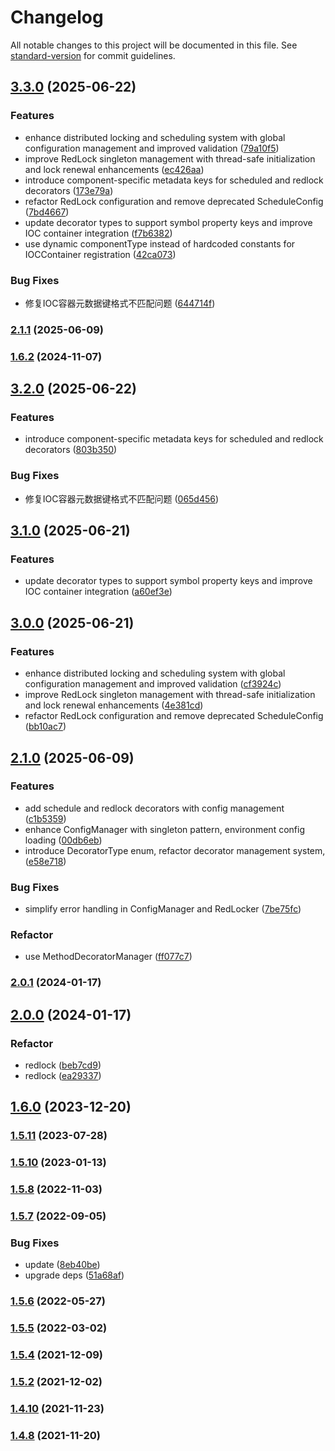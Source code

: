 # Changelog

All notable changes to this project will be documented in this file. See [standard-version](https://github.com/conventional-changelog/standard-version) for commit guidelines.

## [3.3.0](https://github.com/thinkkoa/koatty_schedule/compare/v3.2.0...v3.3.0) (2025-06-22)


### Features

* enhance distributed locking and scheduling system with global configuration management and improved validation ([79a10f5](https://github.com/thinkkoa/koatty_schedule/commit/79a10f5a1ac66958aa44d3ea9151a65826748724))
* improve RedLock singleton management with thread-safe initialization and lock renewal enhancements ([ec426aa](https://github.com/thinkkoa/koatty_schedule/commit/ec426aae3cd0d824661b1b94ae8043bf66ace606))
* introduce component-specific metadata keys for scheduled and redlock decorators ([173e79a](https://github.com/thinkkoa/koatty_schedule/commit/173e79ac916c13b20c93d2efac7e69009cc5cf32))
* refactor RedLock configuration and remove deprecated ScheduleConfig ([7bd4667](https://github.com/thinkkoa/koatty_schedule/commit/7bd4667242c6fd07cfd58a4322d93f4c4548100a))
* update decorator types to support symbol property keys and improve IOC container integration ([f7b6382](https://github.com/thinkkoa/koatty_schedule/commit/f7b6382e855914176c130b10a769b03cc74c0f23))
* use dynamic componentType instead of hardcoded constants for IOCContainer registration ([42ca073](https://github.com/thinkkoa/koatty_schedule/commit/42ca07353a8082b1af9e49d43914497d41cddd27))


### Bug Fixes

* 修复IOC容器元数据键格式不匹配问题 ([644714f](https://github.com/thinkkoa/koatty_schedule/commit/644714f20497196fb705e551880a9ef527257cb7))

### [2.1.1](https://github.com/thinkkoa/koatty_schedule/compare/v2.1.0...v2.1.1) (2025-06-09)

### [1.6.2](https://github.com/thinkkoa/koatty_schedule/compare/v2.0.1...v1.6.2) (2024-11-07)

## [3.2.0](https://github.com/thinkkoa/koatty_schedule/compare/v3.1.0...v3.2.0) (2025-06-22)


### Features

* introduce component-specific metadata keys for scheduled and redlock decorators ([803b350](https://github.com/thinkkoa/koatty_schedule/commit/803b3503489c02ab138b3f9f14cb520dd6c7fec4))


### Bug Fixes

* 修复IOC容器元数据键格式不匹配问题 ([065d456](https://github.com/thinkkoa/koatty_schedule/commit/065d456fc65004e25eb19838da96bf0a52cb2af1))

## [3.1.0](https://github.com/thinkkoa/koatty_schedule/compare/v3.0.0...v3.1.0) (2025-06-21)


### Features

* update decorator types to support symbol property keys and improve IOC container integration ([a60ef3e](https://github.com/thinkkoa/koatty_schedule/commit/a60ef3e361b245f97ba0d6ee51d42efd437a1252))

## [3.0.0](https://github.com/thinkkoa/koatty_schedule/compare/v2.1.0...v3.0.0) (2025-06-21)


### Features

* enhance distributed locking and scheduling system with global configuration management and improved validation ([cf3924c](https://github.com/thinkkoa/koatty_schedule/commit/cf3924cf6bccf951f070c68e33483ae935828382))
* improve RedLock singleton management with thread-safe initialization and lock renewal enhancements ([4e381cd](https://github.com/thinkkoa/koatty_schedule/commit/4e381cd8eec6aa366a6db813918f213f07b02921))
* refactor RedLock configuration and remove deprecated ScheduleConfig ([bb10ac7](https://github.com/thinkkoa/koatty_schedule/commit/bb10ac7dab67d32ca75a43db92c587a662bc1b9f))

## [2.1.0](https://github.com/thinkkoa/koatty_schedule/compare/v2.0.1...v2.1.0) (2025-06-09)


### Features

* add schedule and redlock decorators with config management ([c1b5359](https://github.com/thinkkoa/koatty_schedule/commit/c1b535940df2b8a3403bf024137519246945870e))
* enhance ConfigManager with singleton pattern, environment config loading ([00db6eb](https://github.com/thinkkoa/koatty_schedule/commit/00db6eb97bdae226aaf433b23c770704b33d05e8))
* introduce DecoratorType enum, refactor decorator management system, ([e58e718](https://github.com/thinkkoa/koatty_schedule/commit/e58e718975e663820778352bedb6421e6852ba9f))


### Bug Fixes

* simplify error handling in ConfigManager and RedLocker ([7be75fc](https://github.com/thinkkoa/koatty_schedule/commit/7be75fc7f4160094b57ca64905df4c81f77adb51))


### Refactor

* use MethodDecoratorManager ([ff077c7](https://github.com/thinkkoa/koatty_schedule/commit/ff077c7211bb6cf258c6885e1d7dcbdacde90ef1))

### [2.0.1](https://github.com/thinkkoa/koatty_schedule/compare/v2.0.0...v2.0.1) (2024-01-17)

## [2.0.0](https://github.com/thinkkoa/koatty_schedule/compare/v1.6.0...v2.0.0) (2024-01-17)


### Refactor

* redlock ([beb7cd9](https://github.com/thinkkoa/koatty_schedule/commit/beb7cd90878319cb1c480f4ad11b2632c184872b))
* redlock ([ea29337](https://github.com/thinkkoa/koatty_schedule/commit/ea29337052aee081322918914876a95923d314ae))

## [1.6.0](https://github.com/thinkkoa/koatty_schedule/compare/v1.5.11...v1.6.0) (2023-12-20)

### [1.5.11](https://github.com/thinkkoa/koatty_schedule/compare/v1.5.10...v1.5.11) (2023-07-28)

### [1.5.10](https://github.com/thinkkoa/koatty_schedule/compare/v1.5.8...v1.5.10) (2023-01-13)

### [1.5.8](https://github.com/thinkkoa/koatty_schedule/compare/v1.5.7...v1.5.8) (2022-11-03)

### [1.5.7](https://github.com/thinkkoa/koatty_schedule/compare/v1.5.6...v1.5.7) (2022-09-05)


### Bug Fixes

* update ([8eb40be](https://github.com/thinkkoa/koatty_schedule/commit/8eb40be4f0778d218a2a8b9a9370ffbe26c9e884))
* upgrade deps ([51a68af](https://github.com/thinkkoa/koatty_schedule/commit/51a68af12437a08e3a5468b27b57ae597f66695d))

### [1.5.6](https://github.com/thinkkoa/koatty_schedule/compare/v1.5.5...v1.5.6) (2022-05-27)

### [1.5.5](https://github.com/thinkkoa/koatty_schedule/compare/v1.5.4...v1.5.5) (2022-03-02)

### [1.5.4](https://github.com/thinkkoa/koatty_schedule/compare/v1.5.2...v1.5.4) (2021-12-09)

### [1.5.2](https://github.com/thinkkoa/koatty_schedule/compare/v1.4.10...v1.5.2) (2021-12-02)

### [1.4.10](https://github.com/thinkkoa/koatty_schedule/compare/v1.4.8...v1.4.10) (2021-11-23)

### [1.4.8](https://github.com/thinkkoa/koatty_schedule/compare/v1.4.6...v1.4.8) (2021-11-20)
